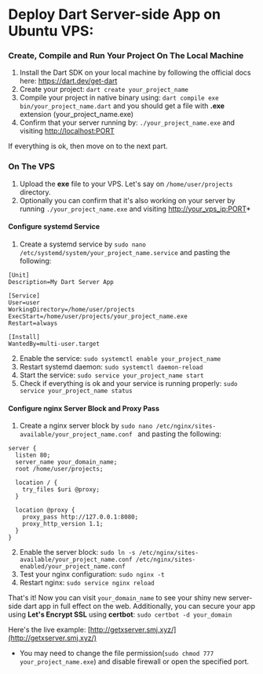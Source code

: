 # Deploy Dart Server-side App on Ubuntu VPS:

### Create, Compile and Run Your Project On The Local Machine
1. Install the Dart SDK on your local machine by following the official docs here: https://dart.dev/get-dart
2. Create your project: `dart create your_project_name`
3. Compile your project in native binary using: `dart compile exe bin/your_project_name.dart` and you should get a file with   **.exe** extension (your_project_name.exe)
4. Confirm that your server running by: `./your_project_name.exe` and visiting [http://localhost:PORT](http://localhost:PORT)

If everything is ok, then move on to the next part.

### On The VPS
1. Upload the **exe** file to your VPS. Let's say on `/home/user/projects` directory.
2. Optionally you can confirm that it's also working on your server by running `./your_project_name.exe` and visiting [http://your_vps_ip:PORT](http://your_vps_ip:PORT)*
#### Configure systemd Service
1. Create a systemd service by `sudo nano /etc/systemd/system/your_project_name.service` and pasting the following:

```
[Unit]
Description=My Dart Server App

[Service]
User=user
WorkingDirectory=/home/user/projects
ExecStart=/home/user/projects/your_project_name.exe
Restart=always

[Install]
WantedBy=multi-user.target
```
2. Enable the service: `sudo systemctl enable your_project_name`
3. Restart systemd daemon: `sudo systemctl daemon-reload`
4. Start the service: `sudo service your_project_name start`
5. Check if everything is ok and your service is running properly: `sudo service your_project_name status`

#### Configure nginx Server Block and Proxy Pass
1. Create a nginx server block by `sudo nano /etc/nginx/sites-available/your_project_name.conf ` and pasting the following:

```
server {
  listen 80;
  server_name your_domain_name;
  root /home/user/projects;

  location / {
    try_files $uri @proxy;
  }

  location @proxy {
    proxy_pass http://127.0.0.1:8080;
    proxy_http_version 1.1;
  }
}

```
2. Enable the server block: `sudo ln -s /etc/nginx/sites-available/your_project_name.conf /etc/nginx/sites-enabled/your_project_name.conf`
3. Test your nginx configuration: `sudo nginx -t`
4. Restart nginx: `sudo service nginx reload`

That's it! Now you can visit `your_domain_name` to see your shiny new server-side dart app in full effect on the web. 
Additionally, you can secure your app using **Let's Encrypt SSL** using **certbot**: `sudo certbot -d your_domain`

Here's the live example: [http://getxserver.smj.xyz/](http://getxserver.smj.xyz/)

* You may need to change the file permission(`sudo chmod 777 your_project_name.exe`) and disable firewall or open the specified port.